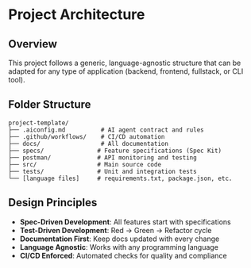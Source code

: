 # Project Architecture

## Overview
This project follows a generic, language-agnostic structure that can be adapted for any type of application (backend, frontend, fullstack, or CLI tool).

## Folder Structure
```
project-template/
├── .aiconfig.md          # AI agent contract and rules
├── .github/workflows/    # CI/CD automation
├── docs/                 # All documentation
├── specs/               # Feature specifications (Spec Kit)
├── postman/             # API monitoring and testing
├── src/                 # Main source code
├── tests/               # Unit and integration tests
└── [language files]     # requirements.txt, package.json, etc.
```

## Design Principles
- **Spec-Driven Development**: All features start with specifications
- **Test-Driven Development**: Red → Green → Refactor cycle
- **Documentation First**: Keep docs updated with every change
- **Language Agnostic**: Works with any programming language
- **CI/CD Enforced**: Automated checks for quality and compliance